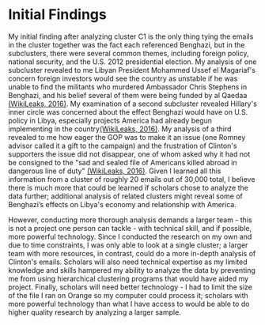 # Initial Findings

My initial finding after analyzing cluster C1 is the only thing tying the emails in the cluster together was the fact each referenced Benghazi, but in the subclusters, there were several common themes, including foreign policy, national security, and the U.S. 2012 presidential election. My analysis of one subcluster revealed to me Libyan President Mohammed Ussef el Magariaf's concern foreign investors would see the country as unstable if he was unable to find the militants who murdered Ambassador Chris Stephens in Benghazi, and his belief several of them were being funded by al Qaedaa [(WikiLeaks, 2016)](https://wikileaks.org/clinton-emails/). My examination of a second subcluster revealed Hillary's inner circle was concerned about the effect Benghazi would have on U.S. policy in Libya, especially projects America had already begun implementing in the country[(WikiLeaks, 2016)](https://wikileaks.org/clinton-emails/). My analysis of a third revealed to me how eager the GOP was to make it an issue (one Romney advisor called it a gift to the campaign) and the frustration of Clinton's supporters the issue did not disappear, one of whom asked why it had not be consigned to the "sad and sealed file of Americans killed abroad in dangerous line of duty" [(WikiLeaks, 2016)](https://wikileaks.org/clinton-emails/). Given I learned all this information from a cluster of roughly 20 emails out of 30,000 total, I believe there is much more that could be learned if scholars chose to analyze the data further; additional analysis of related clusters might reveal some of Benghazi’s effects on Libya's economy and relationship with America. 

However, conducting more thorough analysis demands a larger team - this is not a project one person can tackle - with technical skill, and if possible, more powerful technology. Since I conducted the research on my own and due to time constraints, I was only able to look at a single cluster; a larger team with more resources, in contrast, could do a more in-depth analysis of Clinton's emails. Scholars will also need technical expertise as my limited knowledge and skills hampered my ability to analyze the data by preventing me from using hierarchical clustering programs that would have aided my project. Finally, scholars will need better technology - I had to limit the size of the file I ran on Orange so my computer could process it; scholars with more powerful technology than what I have access to would be able to do higher quality research by analyzing a larger sample. 



